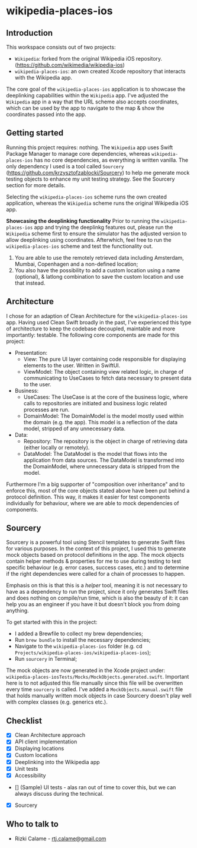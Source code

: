 # wikipedia-places-ios

## Introduction

This workspace consists out of two projects:
- `Wikipedia`: forked from the original Wikipedia iOS repository. (https://github.com/wikimedia/wikipedia-ios)
- `wikipedia-places-ios`: an own created Xcode repository that interacts with the Wikipedia app.

The core goal of the `wikipedia-places-ios` application is to showcase the deeplinking capabilities within the `Wikipedia` app. I've adjusted the `Wikipedia` app in a way that the URL scheme also accepts coordinates, which can be used by the app to navigate to the map & show the coordinates passed into the app.

## Getting started

Running this project requires: nothing. The `Wikipedia` app uses Swift Package Manager to manage core dependencies, whereas `wikipedia-places-ios` has no core dependencies, as everything is written vanilla. The only dependency I used is a tool called `Sourcery` (https://github.com/krzysztofzablocki/Sourcery) to help me generate mock testing objects to enhance my unit testing strategy. See the Sourcery section for more details.

Selecting the `wikipedia-places-ios` scheme runs the own created application, whereas the `Wikipedia` scheme runs the original Wikipedia iOS app.

**Showcasing the deeplinking functionality**
Prior to running the `wikipedia-places-ios` app and trying the deeplinkg features out, please run the `Wikipedia` scheme first to ensure the simulator has the adjusted version to allow deeplinking using coordinates. Afterwhich, feel free to run the `wikipedia-places-ios` scheme and test the functionality out.

1. You are able to use the remotely retrieved data including Amsterdam, Mumbai, Copenhagen and a non-defined location;
2. You also have the possibility to add a custom location using a name (optional), & latlong combination to save the custom location and use that instead.

## Architecture

I chose for an adaption of Clean Architecture for the `wikipedia-places-ios` app. Having used Clean Swift broadly in the past, I've experienced this type of architecture to keep the codebase decoupled, maintable and more importantly: testable. The following core components are made for this project:

- Presentation:
    - View: The pure UI layer containing code responsible for displaying elements to the user. Written in SwiftUI.
    - ViewModel: The object containing view related logic, in charge of communicating to UseCases to fetch data necessary to present data to the user.
- Business:
    - UseCases: The UseCase is at the core of the business logic, where calls to repositories are initiated and business logic related processes are run. 
    - DomainModel: The DomainModel is the model mostly used within the domain (e.g. the app). This model is a reflection of the data model, stripped of any unnecessary data.
- Data:
    - Repository: The repository is the object in charge of retrieving data (either locally or remotely).
    - DataModel: The DataModel is the model that flows into the application from data sources. The DataModel is transformed into the DomainModel, where unnecessary data is stripped from the model.
    
Furthermore I'm a big supporter of "composition over inheritance" and to enforce this, most of the core objects stated above have been put behind a protocol definition. This way, it makes it easier for test components individually for behaviour, where we are able to mock dependencies of components.

## Sourcery

Sourcery is a powerful tool using Stencil templates to generate Swift files for various purposes. In the context of this project, I used this to generate mock objects based on protocol definitions in the app. The mock objects contain helper methods & properties for me to use during testing to test specific behaviour (e.g. error cases, success cases, etc.) and to determine if the right dependencies were called for a chain of processes to happen.

Emphasis on this is that this is a *helper* tool, meaning it is not necessary to have as a dependency to run the project, since it only generates Swift files and does nothing on compile/run time, which is also the beauty of it: it can help you as an engineer if you have it but doesn't block you from doing anything.

To get started with this in the project:
- I added a Brewfile to collect my brew dependencies;
- Run `brew bundle` to install the necessary dependencies;
- Navigate to the `wikipedia-places-ios` folder (e.g. cd `Projects/wikipedia-places-ios/wikipedia-places-ios`);
- Run `sourcery` in Terminal;

The mock objects are now generated in the Xcode project under: `wikipedia-places-iosTests/Mocks/MockObjects.generated.swift`. Important here is to not adjusted this file manually since this file will be overwritten every time `sourcery` is called. I've added a `MockObjects.manual.swift` file that holds manually written mock objects in case Sourcery doesn't play well with complex classes (e.g. generics etc.).


## Checklist
- [x] Clean Architecture approach
- [x] API client implementation
- [x] Displaying locations
- [x] Custom locations
- [x] Deeplinking into the Wikipedia app
- [x] Unit tests
- [x] Accessibility
- [] (Sample) UI tests - alas ran out of time to cover this, but we can always discuss during the technical.
- [x] Sourcery

## Who to talk to
- Rizki Calame - rtj.calame@gmail.com
